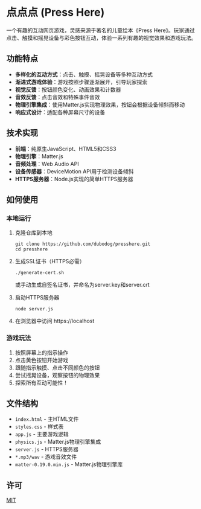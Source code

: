 # 点点点 (Press Here)

一个有趣的互动网页游戏，灵感来源于著名的儿童绘本《Press Here》。玩家通过点击、触摸和摇晃设备与彩色按钮互动，体验一系列有趣的视觉效果和游戏玩法。

## 功能特点

- **多样化的互动方式**：点击、触摸、摇晃设备等多种互动方式
- **渐进式游戏体验**：游戏按照步骤逐渐展开，引导玩家探索
- **视觉反馈**：按钮颜色变化、动画效果和计数器
- **音效反馈**：点击音效和特殊事件音效
- **物理引擎集成**：使用Matter.js实现物理效果，按钮会根据设备倾斜而移动
- **响应式设计**：适配各种屏幕尺寸的设备

## 技术实现

- **前端**：纯原生JavaScript、HTML5和CSS3
- **物理引擎**：Matter.js
- **音频处理**：Web Audio API
- **设备传感器**：DeviceMotion API用于检测设备倾斜
- **HTTPS服务器**：Node.js实现的简单HTTPS服务器

## 如何使用

### 本地运行

1. 克隆仓库到本地
   ```
   git clone https://github.com/dubodog/presshere.git
   cd presshere
   ```

2. 生成SSL证书（HTTPS必需）
   ```
   ./generate-cert.sh
   ```
   或手动生成自签名证书，并命名为server.key和server.crt

3. 启动HTTPS服务器
   ```
   node server.js
   ```

4. 在浏览器中访问 https://localhost

### 游戏玩法

1. 按照屏幕上的指示操作
2. 点击黄色按钮开始游戏
3. 跟随指示触摸、点击不同颜色的按钮
4. 尝试摇晃设备，观察按钮的物理效果
5. 探索所有互动可能性！

## 文件结构

- `index.html` - 主HTML文件
- `styles.css` - 样式表
- `app.js` - 主要游戏逻辑
- `physics.js` - Matter.js物理引擎集成
- `server.js` - HTTPS服务器
- `*.mp3/wav` - 游戏音效文件
- `matter-0.19.0.min.js` - Matter.js物理引擎库

## 许可

[MIT](LICENSE)